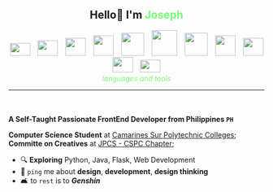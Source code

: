 <center>
<h2> Hello👋 I'm <b style="color: #75ff73;">Joseph</b></h2>

<img height="25" width="40" src="https://cdn.simpleicons.org/phpmyadmin/75ff73" /> &ensp;
<img height="30" width="40" src="https://cdn.simpleicons.org/mysql/75ff73" /> &ensp;
<img height="35" width="40" src="https://cdn.simpleicons.org/flask/75ff73" /> &ensp;
<img height="40" width="40" src="https://cdn.simpleicons.org/css/75ff73" /> &ensp;
<img height="45" width="45" src="https://cdn.simpleicons.org/html5/75ff73" /> &ensp;
<img height="50" width="50" src="https://cdn.simpleicons.org/python/75ff73" /> &ensp;
<img height="45" width="45" src="https://cdn.simpleicons.org/figma/75ff73" /> &ensp;
<img height="40" width="40" src="https://cdn.simpleicons.org/affinityphoto/75ff73" /> &ensp;
<img height="35" width="40" src="https://cdn.simpleicons.org/davinciresolve/75ff73" /> &ensp;
<img height="30" width="40" src="https://cdn.simpleicons.org/canva/75ff73" /> &ensp;
<img height="25" width="40" src="https://cdn.simpleicons.org/photopea/75ff73" /> &ensp;
<br ><i style="color: #75ff73;"> languages and tools</i>

</center>

---
<br></br>
**A Self-Taught Passionate FrontEnd Developer from Philippines ```PH```**

**Computer Science Student** at [Camarines Sur Polytechnic Colleges](https://cspc.edu.ph/);<br>
**Committe on Creatives** at [JPCS - CSPC Chapter](https://facebook.com/jpcscspc);<br>

- 🔍 **Exploring** Python, Java, Flask, Web Development
- 💬 ```ping``` me about **design**, **development**, **design thinking**
- 🛋️ to ```rest``` is to ***Genshin***

